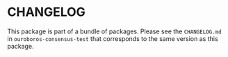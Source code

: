# CHANGELOG

This package is part of a bundle of packages. Please see the `CHANGELOG.md` in
`ouroboros-consensus-test` that corresponds to the same version as this package. 


